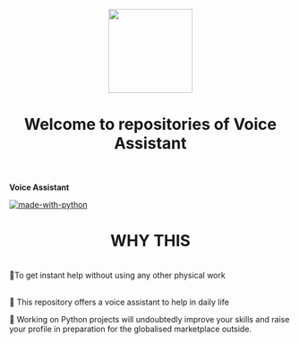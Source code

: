 <p align="center"> <img src="https://www.freecodecamp.org/news/content/images/2022/08/giphy-2.gif" height="150" width="150"> </p>

<h1 align="center">Welcome to repositories of Voice Assistant</h1></br></br>
<B>Voice Assistant</B>

  <br>
</h1>

[![made-with-python](https://ForTheBadge.com/images/badges/made-with-python.svg)](https://www.python.org/)

<h1 align="center">WHY THIS</h1>
<br>
📌To get instant help without using any other physical work </br></br>

📌 This repository offers a voice assistant to help in daily life </br>

📌 Working on Python projects will undoubtedly improve your skills and raise your profile in preparation for the globalised marketplace outside.</br>



